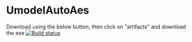 # UmodelAutoAes
Download using the below button, then click on "artifacts" and download the exe
[![Build status](https://ci.appveyor.com/api/projects/status/tvhij08a6cotfuta?svg=true)](https://ci.appveyor.com/project/Lucas/umodelautoaes)
